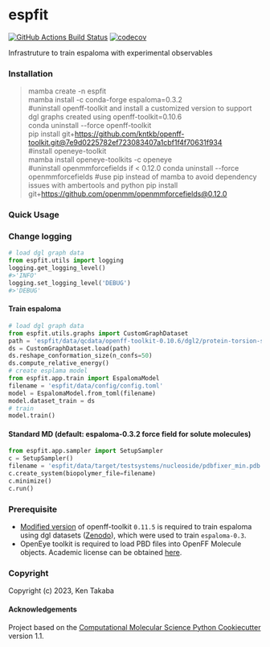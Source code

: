 espfit
==============================
[//]: # (Badges)
[![GitHub Actions Build Status](https://github.com/REPLACE_WITH_OWNER_ACCOUNT/espfit/workflows/CI/badge.svg)](https://github.com/REPLACE_WITH_OWNER_ACCOUNT/espfit/actions?query=workflow%3ACI)
[![codecov](https://codecov.io/gh/REPLACE_WITH_OWNER_ACCOUNT/espfit/branch/main/graph/badge.svg)](https://codecov.io/gh/REPLACE_WITH_OWNER_ACCOUNT/espfit/branch/main)


Infrastruture to train espaloma with experimental observables

### Installation
>mamba create -n espfit  
>mamba install -c conda-forge espaloma=0.3.2  
>#uninstall openff-toolkit and install a customized version to support dgl graphs created using openff-toolkit=0.10.6  
>conda uninstall --force openff-toolkit  
>pip install git+https://github.com/kntkb/openff-toolkit.git@7e9d0225782ef723083407a1cbf1f4f70631f934  
>#install openeye-toolkit  
>mamba install openeye-toolkits -c openeye  
>#uninstall openmmforcefields if < 0.12.0
>conda uninstall --force openmmforcefields
>#use pip instead of mamba to avoid dependency issues with ambertools and python
>pip install git+https://github.com/openmm/openmmforcefields@0.12.0

### Quick Usage

### Change logging
```python
# load dgl graph data
from espfit.utils import logging
logging.get_logging_level()
#>'INFO'
logging.set_logging_level('DEBUG')
#>'DEBUG'
```
#### Train espaloma
```python
# load dgl graph data
from espfit.utils.graphs import CustomGraphDataset  
path = 'espfit/data/qcdata/openff-toolkit-0.10.6/dgl2/protein-torsion-sm/'
ds = CustomGraphDataset.load(path)
ds.reshape_conformation_size(n_confs=50)
ds.compute_relative_energy()
# create esplama model
from espfit.app.train import EspalomaModel
filename = 'espfit/data/config/config.toml'
model = EspalomaModel.from_toml(filename)
model.dataset_train = ds
# train
model.train()
```
#### Standard MD (default: espaloma-0.3.2 force field for solute molecules)
```python
from espfit.app.sampler import SetupSampler
c = SetupSampler()
filename = 'espfit/data/target/testsystems/nucleoside/pdbfixer_min.pdb'
c.create_system(biopolymer_file=filename)
c.minimize()
c.run()
```

### Prerequisite
- [Modified version](https://github.com/kntkb/openff-toolkit/tree/v0.14.5) of openff-toolkit `0.11.5` is required to train espaloma using dgl datasets ([Zenodo](https://zenodo.org/records/8150601)), which were used to train `espaloma-0.3`.
- OpenEye toolkit is required to load PBD files into OpenFF Molecule objects. Academic license can be obtained [here](https://www.eyesopen.com/academic-licensing).


### Copyright

Copyright (c) 2023, Ken Takaba


#### Acknowledgements
 
Project based on the 
[Computational Molecular Science Python Cookiecutter](https://github.com/molssi/cookiecutter-cms) version 1.1.
